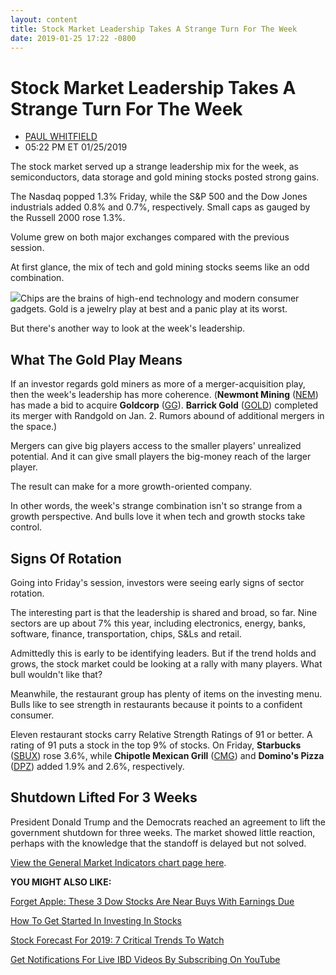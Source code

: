 ```yaml
---
layout: content
title: Stock Market Leadership Takes A Strange Turn For The Week
date: 2019-01-25 17:22 -0800
---
```



Stock Market Leadership Takes A Strange Turn For The Week
==========================================================




* [PAUL WHITFIELD](https://www.investors.com/author/whitfieldp/ "Posts by PAUL WHITFIELD")
* 05:22 PM ET 01/25/2019




The stock market served up a strange leadership mix for the week, as semiconductors, data storage and gold mining stocks posted strong gains.




The Nasdaq popped 1.3% Friday, while the S&P 500 and the Dow Jones industrials added 0.8% and 0.7%, respectively. Small caps as gauged by the Russell 2000 rose 1.3%.


Volume grew on both major exchanges compared with the previous session.


At first glance, the mix of tech and gold mining stocks seems like an odd combination.


![](https://www.investors.com/wp-content/uploads/2019/01/MP012519-250x300.jpg)Chips are the brains of high-end technology and modern consumer gadgets. Gold is a jewelry play at best and a panic play at its worst.


But there's another way to look at the week's leadership.


What The Gold Play Means
------------------------


If an investor regards gold miners as more of a merger-acquisition play, then the week's leadership has more coherence. (**Newmont Mining** ([NEM](https://research.investors.com/quote.aspx?symbol=NEM)) has made a bid to acquire **Goldcorp** ([GG](https://research.investors.com/quote.aspx?symbol=GG)). **Barrick Gold** ([GOLD](https://research.investors.com/quote.aspx?symbol=GOLD)) completed its merger with Randgold on Jan. 2. Rumors abound of additional mergers in the space.)


Mergers can give big players access to the smaller players' unrealized potential. And it can give small players the big-money reach of the larger player.


The result can make for a more growth-oriented company.


In other words, the week's strange combination isn't so strange from a growth perspective. And bulls love it when tech and growth stocks take control.


Signs Of Rotation
-----------------


Going into Friday's session, investors were seeing early signs of sector rotation.


The interesting part is that the leadership is shared and broad, so far. Nine sectors are up about 7% this year, including electronics, energy, banks, software, finance, transportation, chips, S&Ls and retail.


Admittedly this is early to be identifying leaders. But if the trend holds and grows, the stock market could be looking at a rally with many players. What bull wouldn't like that?


Meanwhile, the restaurant group has plenty of items on the investing menu. Bulls like to see strength in restaurants because it points to a confident consumer.


Eleven restaurant stocks carry Relative Strength Ratings of 91 or better. A rating of 91 puts a stock in the top 9% of stocks. On Friday, **Starbucks** ([SBUX](https://research.investors.com/quote.aspx?symbol=SBUX)) rose 3.6%, while **Chipotle Mexican Grill** ([CMG](https://research.investors.com/quote.aspx?symbol=CMG)) and **Domino's Pizza** ([DPZ](https://research.investors.com/quote.aspx?symbol=DPZ)) added 1.9% and 2.6%, respectively.



Shutdown Lifted For 3 Weeks
---------------------------


President Donald Trump and the Democrats reached an agreement to lift the government shutdown for three weeks. The market showed little reaction, perhaps with the knowledge that the standoff is delayed but not solved.


[View the General Market Indicators chart page here](https://www.investors.com/wp-content/uploads/2019/01/GMI_012819.pdf).


**YOU MIGHT ALSO LIKE:**


[Forget Apple: These 3 Dow Stocks Are Near Buys With Earnings Due](https://www.investors.com/market-trend/stock-market-today/dow-jones-futures-apple-earnings-microsoft-earnings-boeing-earnings-visa-earnings/)


[How To Get Started In Investing In Stocks](https://www.investors.com/how-to-invest/investors-corner/investing-in-stocks/)


[Stock Forecast For 2019: 7 Critical Trends To Watch](https://www.investors.com/news/stock-market-forecast-for-2019/)


[Get Notifications For Live IBD Videos By Subscribing On YouTube](https://www.youtube.com/investorsbusinessdaily)


 




